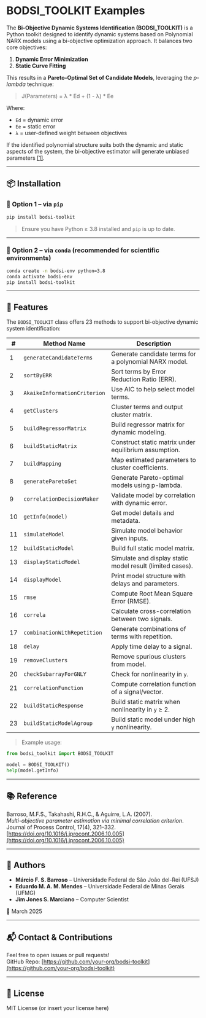 # BODSI_TOOLKIT Examples

The **Bi-Objective Dynamic Systems Identification (BODSI_TOOLKIT)** is a Python toolkit designed to identify dynamic systems based on Polynomial NARX models using a bi-objective optimization approach. It balances two core objectives:

1. **Dynamic Error Minimization**
2. **Static Curve Fitting**

This results in a **Pareto-Optimal Set of Candidate Models**, leveraging the *p-lambda* technique:
> J(Parameters) = λ * Ed + (1 - λ) * Ee

Where:
- `Ed` = dynamic error  
- `Ee` = static error  
- `λ` = user-defined weight between objectives

If the identified polynomial structure suits both the dynamic and static aspects of the system, the bi-objective estimator will generate unbiased parameters [[1]](#reference).

---

## 📦 Installation

### 🔹 Option 1 – via `pip`

```bash
pip install bodsi-toolkit
```

> Ensure you have Python ≥ 3.8 installed and `pip` is up to date.

---

### 🔹 Option 2 – via `conda` (recommended for scientific environments)

```bash
conda create -n bodsi-env python=3.8
conda activate bodsi-env
pip install bodsi-toolkit
```
---

## 🚀 Features

The `BODSI_TOOLKIT` class offers 23 methods to support bi-objective dynamic system identification:

| #  | Method Name                   | Description |
|----|-------------------------------|-------------|
| 1  | `generateCandidateTerms`     | Generate candidate terms for a polynomial NARX model. |
| 2  | `sortByERR`                  | Sort terms by Error Reduction Ratio (ERR). |
| 3  | `AkaikeInformationCriterion` | Use AIC to help select model terms. |
| 4  | `getClusters`                | Cluster terms and output cluster matrix. |
| 5  | `buildRegressorMatrix`       | Build regressor matrix for dynamic modeling. |
| 6  | `buildStaticMatrix`          | Construct static matrix under equilibrium assumption. |
| 7  | `buildMapping`               | Map estimated parameters to cluster coefficients. |
| 8  | `generateParetoSet`          | Generate Pareto-optimal models using p-lambda. |
| 9  | `correlationDecisionMaker`   | Validate model by correlation with dynamic error. |
| 10 | `getInfo(model)`             | Get model details and metadata. |
| 11 | `simulateModel`              | Simulate model behavior given inputs. |
| 12 | `buildStaticModel`           | Build full static model matrix. |
| 13 | `displayStaticModel`         | Simulate and display static model result (limited cases). |
| 14 | `displayModel`               | Print model structure with delays and parameters. |
| 15 | `rmse`                       | Compute Root Mean Square Error (RMSE). |
| 16 | `correla`                    | Calculate cross-correlation between two signals. |
| 17 | `combinationWithRepetition`  | Generate combinations of terms with repetition. |
| 18 | `delay`                      | Apply time delay to a signal. |
| 19 | `removeClusters`             | Remove spurious clusters from model. |
| 20 | `checkSubarrayForGNLY`       | Check for nonlinearity in `y`. |
| 21 | `correlationFunction`        | Compute correlation function of a signal/vector. |
| 22 | `buildStaticResponse`        | Build static matrix when nonlinearity in `y` ≥ 2. |
| 23 | `buildStaticModelAgroup`     | Build static model under high `y` nonlinearity. |

> Example usage:
```python
from bodsi_toolkit import BODSI_TOOLKIT

model = BODSI_TOOLKIT()
help(model.getInfo)
```

---

## 📚 Reference

<a name="reference"></a>

Barroso, M.F.S., Takahashi, R.H.C., & Aguirre, L.A. (2007).  
*Multi-objective parameter estimation via minimal correlation criterion*.  
Journal of Process Control, 17(4), 321–332.  
[https://doi.org/10.1016/j.jprocont.2006.10.005](https://doi.org/10.1016/j.jprocont.2006.10.005)

---

## 👥 Authors

- **Márcio F. S. Barroso** – Universidade Federal de São João del-Rei (UFSJ)  
- **Eduardo M. A. M. Mendes** – Universidade Federal de Minas Gerais (UFMG)  
- **Jim Jones S. Marciano** – Computer Scientist

📅 March 2025

---

## 📬 Contact & Contributions

Feel free to open issues or pull requests!  
GitHub Repo: [https://github.com/your-org/bodsi-toolkit](https://github.com/your-org/bodsi-toolkit)

---

## 📄 License

MIT License (or insert your license here)

